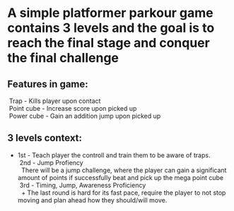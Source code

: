
# A simple platformer parkour game contains 3 levels and the goal is to reach the final stage and conquer the final challenge

## Features in game:
&nbsp;Trap - Kills player upon contact  
&nbsp;Point cube - Increase score upon picked up  
&nbsp;Power cube - Gain an addition jump upon picked up

## 3 levels context:
* 1st - Teach player the controll and train them to be aware of traps.  
&nbsp;2nd - Jump Profiency  
&nbsp;&nbsp;There will be a jump challenge, where the player can gain a significant amount of points if successfully beat and pick up the mega point cube  
&nbsp;3rd - Timing, Jump, Awareness Proficiency  
&nbsp;&nbsp;+ The last round is hard for its fast pace, require the player to not stop moving and plan ahead how they should/will move.
